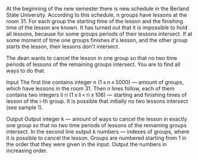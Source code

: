At the beginning of the new semester there is new schedule in the Berland State University. According to this schedule, n groups have lessons at the room 31. For each group the starting time of the lesson and the finishing time of the lesson are known. It has turned out that it is impossible to hold all lessons, because for some groups periods of their lessons intersect. If at some moment of time one groups finishes it's lesson, and the other group starts the lesson, their lessons don't intersect.

The dean wants to cancel the lesson in one group so that no two time periods of lessons of the remaining groups intersect. You are to find all ways to do that.

Input
The first line contains integer n (1 ≤ n ≤ 5000) — amount of groups, which have lessons in the room 31. Then n lines follow, each of them contains two integers li ri (1 ≤ li < ri ≤ 106) — starting and finishing times of lesson of the i-th group. It is possible that initially no two lessons intersect (see sample 1).

Output
Output integer k — amount of ways to cancel the lesson in exactly one group so that no two time periods of lessons of the remaining groups intersect. In the second line output k numbers — indexes of groups, where it is possible to cancel the lesson. Groups are numbered starting from 1 in the order that they were given in the input. Output the numbers in increasing order.